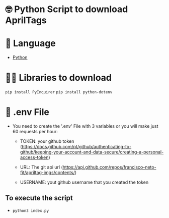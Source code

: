 # 🤓 Python Script to download AprilTags

# 🚀 Language

- [Python](https://www.python.org/)

# 👨‍💻 Libraries to download

`pip install PyInquirer`
`pip install python-dotenv`

# 🤔 .env File

- You need to create the '.env' File with 3 variables or you will make just 60 requests per hour:

  - TOKEN: your github token (https://docs.github.com/pt/github/authenticating-to-github/keeping-your-account-and-data-secure/creating-a-personal-access-token)

  - URL: The git api url (https://api.github.com/repos/francisco-neto-fit/apriltag-imgs/contents/)

  - USERNAME: yout github username that you created the token


## To execute the script

- `python3 index.py`
